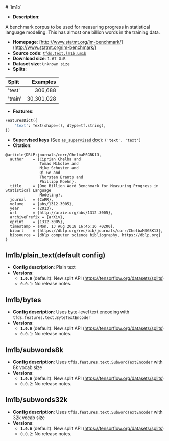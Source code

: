 <div itemscope itemtype="http://schema.org/Dataset">
  <div itemscope itemprop="includedInDataCatalog" itemtype="http://schema.org/DataCatalog">
    <meta itemprop="name" content="TensorFlow Datasets" />
  </div>
  <meta itemprop="name" content="lm1b" />
  <meta itemprop="description" content="A benchmark corpus to be used for measuring progress in statistical language modeling. This has almost one billion words in the training data.&#10;&#10;&#10;To use this dataset:&#10;&#10;```python&#10;import tensorflow_datasets as tfds&#10;&#10;ds = tfds.load(&#x27;lm1b&#x27;, split=&#x27;train&#x27;)&#10;for ex in ds.take(4):&#10;  print(ex)&#10;```&#10;&#10;See [the guide](https://www.tensorflow.org/datasets/overview) for more&#10;informations on [tensorflow_datasets](https://www.tensorflow.org/datasets).&#10;&#10;" />
  <meta itemprop="url" content="https://www.tensorflow.org/datasets/catalog/lm1b" />
  <meta itemprop="sameAs" content="http://www.statmt.org/lm-benchmark/" />
  <meta itemprop="citation" content="@article{DBLP:journals/corr/ChelbaMSGBK13,&#10;  author    = {Ciprian Chelba and&#10;               Tomas Mikolov and&#10;               Mike Schuster and&#10;               Qi Ge and&#10;               Thorsten Brants and&#10;               Phillipp Koehn},&#10;  title     = {One Billion Word Benchmark for Measuring Progress in Statistical Language&#10;               Modeling},&#10;  journal   = {CoRR},&#10;  volume    = {abs/1312.3005},&#10;  year      = {2013},&#10;  url       = {http://arxiv.org/abs/1312.3005},&#10;  archivePrefix = {arXiv},&#10;  eprint    = {1312.3005},&#10;  timestamp = {Mon, 13 Aug 2018 16:46:16 +0200},&#10;  biburl    = {https://dblp.org/rec/bib/journals/corr/ChelbaMSGBK13},&#10;  bibsource = {dblp computer science bibliography, https://dblp.org}&#10;}&#10;" />
</div>
# `lm1b`

*   **Description**:

A benchmark corpus to be used for measuring progress in statistical language
modeling. This has almost one billion words in the training data.

*   **Homepage**:
    [http://www.statmt.org/lm-benchmark/](http://www.statmt.org/lm-benchmark/)
*   **Source code**:
    [`tfds.text.lm1b.Lm1b`](https://github.com/tensorflow/datasets/tree/master/tensorflow_datasets/text/lm1b.py)
*   **Download size**: `1.67 GiB`
*   **Dataset size**: `Unknown size`
*   **Splits**:

Split   | Examples
:------ | ---------:
'test'  | 306,688
'train' | 30,301,028

*   **Features**:

```python
FeaturesDict({
    'text': Text(shape=(), dtype=tf.string),
})
```

*   **Supervised keys** (See
    [`as_supervised` doc](https://www.tensorflow.org/datasets/api_docs/python/tfds/load)):
    `('text', 'text')`
*   **Citation**:

```
@article{DBLP:journals/corr/ChelbaMSGBK13,
  author    = {Ciprian Chelba and
               Tomas Mikolov and
               Mike Schuster and
               Qi Ge and
               Thorsten Brants and
               Phillipp Koehn},
  title     = {One Billion Word Benchmark for Measuring Progress in Statistical Language
               Modeling},
  journal   = {CoRR},
  volume    = {abs/1312.3005},
  year      = {2013},
  url       = {http://arxiv.org/abs/1312.3005},
  archivePrefix = {arXiv},
  eprint    = {1312.3005},
  timestamp = {Mon, 13 Aug 2018 16:46:16 +0200},
  biburl    = {https://dblp.org/rec/bib/journals/corr/ChelbaMSGBK13},
  bibsource = {dblp computer science bibliography, https://dblp.org}
}
```

## lm1b/plain_text(default config)

*   **Config description**: Plain text
*   **Versions**:
    *   **`1.0.0`** (default): New split API
        (https://tensorflow.org/datasets/splits)
    *   `0.0.1`: No release notes.

## lm1b/bytes

*   **Config description**: Uses byte-level text encoding with
    `tfds.features.text.ByteTextEncoder`
*   **Versions**:
    *   **`1.0.0`** (default): New split API
        (https://tensorflow.org/datasets/splits)
    *   `0.0.1`: No release notes.

## lm1b/subwords8k

*   **Config description**: Uses `tfds.features.text.SubwordTextEncoder` with 8k
    vocab size
*   **Versions**:
    *   **`1.0.0`** (default): New split API
        (https://tensorflow.org/datasets/splits)
    *   `0.0.2`: No release notes.

## lm1b/subwords32k

*   **Config description**: Uses `tfds.features.text.SubwordTextEncoder` with
    32k vocab size
*   **Versions**:
    *   **`1.0.0`** (default): New split API
        (https://tensorflow.org/datasets/splits)
    *   `0.0.2`: No release notes.
